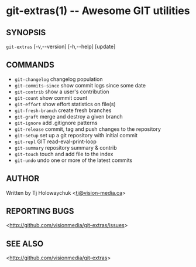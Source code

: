 git-extras(1) -- Awesome GIT utilities
=================================

## SYNOPSIS

`git-extras` [-v,--version] [-h,--help] [update]

## COMMANDS

   - `git-changelog` changelog population
   - `git-commits-since` show commit logs since some date
   - `git-contrib` show a user's contribution
   - `git-count` show commit count
   - `git-effort` show effort statistics on file(s)
   - `git-fresh-branch` create fresh branches
   - `git-graft` merge and destroy a given branch
   - `git-ignore` add .gitignore patterns
   - `git-release` commit, tag and push changes to the repository
   - `git-setup` set up a git repository with initial commit
   - `git-repl` GIT read-eval-print-loop
   - `git-summary` repository summary & contrib
   - `git-touch` touch and add file to the index
   - `git-undo` undo one or more of the latest commits

## AUTHOR

Written by Tj Holowaychuk &lt;<tj@vision-media.ca>&gt;

## REPORTING BUGS

&lt;<http://github.com/visionmedia/git-extras/issues>&gt;

## SEE ALSO

&lt;<http://github.com/visionmedia/git-extras>&gt;
